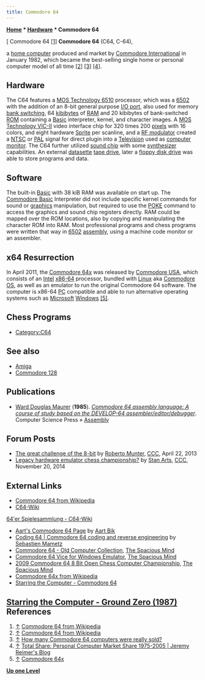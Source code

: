 ```yaml
---
title: Commodore 64
---
```

**[Home](Home "Home") * [Hardware](Hardware "Hardware") * Commodore 64**

\[ Commodore 64 <a id="cite-note-1" href="#cite-ref-1">[1]</a>
**Commodore 64** (C64, C-64),

a [home computer](https://en.wikipedia.org/wiki/Home_computer) produced and market by [Commodore International](https://en.wikipedia.org/wiki/Commodore_International) in January 1982, which became the best-selling single home or personal computer model of all time <a id="cite-note-2" href="#cite-ref-2">[2]</a> <a id="cite-note-3" href="#cite-ref-3">[3]</a> <a id="cite-note-4" href="#cite-ref-4">[4]</a>.

## Hardware

The C64 features a [MOS Technology 6510](https://en.wikipedia.org/wiki/MOS_Technology_6510) processor, which was a [6502](6502 "6502") with the addition of an 8-bit general purpose [I/O port](https://en.wikipedia.org/wiki/Input/output), also used for memory [bank switching](https://en.wikipedia.org/wiki/Bank_switching), 64 [kibibytes](https://en.wikipedia.org/wiki/Kibibyte) of [RAM](Memory#RAM "Memory") and 20 kibibytes of bank-switched [ROM](Memory#ROM "Memory") containing a [Basic](Basic "Basic") interpreter, kernel, and character images. A [MOS Technology VIC-II](https://en.wikipedia.org/wiki/MOS_Technology_VIC-II) video interface chip for 320 times 200 [pixels](https://en.wikipedia.org/wiki/Pixel) with 16 colors, and eight hardware [Sprite](https://en.wikipedia.org/wiki/Sprite_%28computer_graphics%29) per scanline, and a [RF modulator](https://en.wikipedia.org/wiki/RF_modulator) created a [NTSC](https://en.wikipedia.org/wiki/NTSC) or [PAL](https://en.wikipedia.org/wiki/PAL) signal for direct plugin into a [Television](https://en.wikipedia.org/wiki/Television) used as [computer monitor](https://en.wikipedia.org/wiki/Computer_monitor). The C64 further utilized [sound chip](https://en.wikipedia.org/wiki/Sound_chip) with some [synthesizer](https://en.wikipedia.org/wiki/Synthesizer) capabilities. An external [datasette](https://en.wikipedia.org/wiki/Commodore_Datasette) [tape drive](https://en.wikipedia.org/wiki/Tape_drive), later a [floppy disk drive](https://en.wikipedia.org/wiki/Commodore_1541) was able to store programs and data.

## Software

The built-in [Basic](Basic "Basic") with 38 kiB RAM was available on start up. The [Commodore Basic](https://en.wikipedia.org/wiki/Commodore_BASIC) Interpreter did not include specific kernel commands for sound or [graphics](Graphics_Programming "Graphics Programming") manipulation, but required to use the [POKE](https://en.wikipedia.org/wiki/PEEK_and_POKE) command to access the graphics and sound chip registers directly. RAM could be mapped over the ROM locations, also by copying and manipulating the character ROM into RAM. Most professional programs and chess programs were written that way in [6502](6502 "6502") [assembly](Assembly "Assembly"), using a machine code monitor or an assembler.

## x64 Resurrection

In April 2011, the [Commodore 64x](https://en.wikipedia.org/wiki/Commodore_64x) was released by [Commodore USA](https://en.wikipedia.org/wiki/Commodore_USA), which consists of an [Intel](Intel "Intel") [x86-64](X86-64 "X86-64") processor, bundled with [Linux](Linux "Linux") aka [Commodore OS](https://en.wikipedia.org/wiki/Commodore_OS), as well as an emulator to run the original Commodore 64 software. The computer is x86-64 [PC](IBM_PC "IBM PC") compatible and able to run alternative operating systems such as [Microsoft](Microsoft "Microsoft") [Windows](Windows "Windows") <a id="cite-note-5" href="#cite-ref-5">[5]</a>.

## Chess Programs

- [Category:C64](Category:C64 "Category:C64")

## See also

- [Amiga](Amiga "Amiga")
- [Commodore 128](Commodore_128 "Commodore 128")

## Publications

- [Ward Douglas Maurer](Ward_Douglas_Maurer "Ward Douglas Maurer") (**1985**). *[Commodore 64 assembly language: A course of study based on the DEVELOP-64 assembler/editor/debugger](http://www.amazon.com/Commodore-assembly-language-DEVELOP-64-assembler/dp/0881750409/ref=la_B001HPN2O8_1_3?s=books&ie=UTF8&qid=1410953624&sr=1-3)*. Computer Science Press » [Assembly](Assembly "Assembly")

## Forum Posts

- [The great challenge of the 8-bit](http://www.talkchess.com/forum/viewtopic.php?t=47839) by [Roberto Munter](Roberto_Munter "Roberto Munter"), [CCC](CCC "CCC"), April 22, 2013
- [Legacy hardware emulator chess championship?](http://www.talkchess.com/forum/viewtopic.php?t=54404) by [Stan Arts](Stan_Arts "Stan Arts"), [CCC](CCC "CCC"), November 20, 2014

## External Links

- [Commodore 64 from Wikipedia](https://en.wikipedia.org/wiki/Commodore_64)
- [C64-Wiki](http://c64-wiki.com/index.php/Home)

[64'er Spielesammlung - C64-Wiki](http://c64-wiki.com/index.php/64%27er_Spielesammlung)

- [Aart's Commodore 64 Page](http://www.aartbik.com/MISC/c64.html) by [Aart Bik](Aart_Bik "Aart Bik")
- [Coding 64 | Commodore 64 coding and reverse engineering](http://www.coding64.org/) by [Sebastien Mametz](index.php?title=Sebastien_Mametz&action=edit&redlink=1 "Sebastien Mametz (page does not exist)")
- [Commodore 64 - Old Computer Collection](http://www.spacious-mind.com/html/commodore_c64.html), [The Spacious Mind](The_Spacious_Mind "The Spacious Mind")
- [Commodore 64 Vice for Windows Emulator](http://www.spacious-mind.com/html/winvice_emulator.html), [The Spacious Mind](The_Spacious_Mind "The Spacious Mind")
- [2009 Commodore 64 8 Bit Open Chess Computer Championship](http://www.spacious-mind.com/html/commodore_8_bit_open_chess_cha.html), [The Spacious Mind](The_Spacious_Mind "The Spacious Mind")
- [Commodore 64x from Wikipedia](https://en.wikipedia.org/wiki/Commodore_64x)
- [Starring the Computer - Commodore 64](http://starringthecomputer.com/computer.html?c=66)

## [Starring the Computer - Ground Zero (1987)](http://starringthecomputer.com/feature.html?f=611) References

1. <a id="cite-ref-1" href="#cite-note-1">↑</a> [Commodore 64 from Wikipedia](https://en.wikipedia.org/wiki/Commodore_64)
1. <a id="cite-ref-2" href="#cite-note-2">↑</a> [Commodore 64 from Wikipedia](https://en.wikipedia.org/wiki/Commodore_64)
1. <a id="cite-ref-3" href="#cite-note-3">↑</a> [How many Commodore 64 computers were really sold?](http://www.pagetable.com/?p=547)
1. <a id="cite-ref-4" href="#cite-note-4">↑</a> [Total Share: Personal Computer Market Share 1975-2005 | Jeremy Reimer's Blog](http://jeremyreimer.com/postman/node/329)
1. <a id="cite-ref-5" href="#cite-note-5">↑</a> [Commodore 64x](http://www.commodoreusa.net/CUSA_C64.aspx)

**[Up one Level](Hardware "Hardware")**

